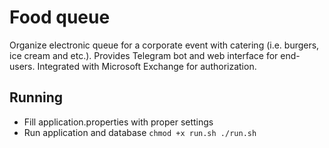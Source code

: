 # Food queue
Organize electronic queue for a corporate event with catering (i.e. burgers, ice cream and etc.).
Provides Telegram bot and web interface for end-users.
Integrated with Microsoft Exchange for authorization.

## Running
- Fill application.properties with proper settings
- Run application and database
    ``
    chmod +x run.sh
    ./run.sh
    ``